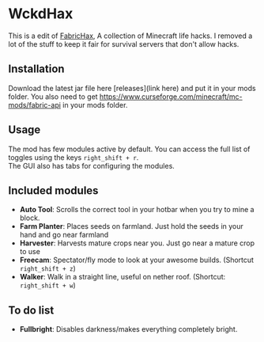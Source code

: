 
# WckdHax
This is a edit of [FabricHax](https://github.com/pranavgade20/FabricHax), A collection of Minecraft life hacks. 
I removed a lot of the stuff to keep it fair for survival servers that don't allow hacks.

## Installation
Download the latest jar file here [releases](link here) and put it in your mods folder.
You also need to get https://www.curseforge.com/minecraft/mc-mods/fabric-api in your mods folder.

## Usage
The mod has few modules active by default. You can access the full list of toggles using the keys `right_shift + r`.  
The GUI also has tabs for configuring the modules.

## Included modules
* **Auto Tool**: Scrolls the correct tool in your hotbar when you try to mine a block.
* **Farm Planter**: Places seeds on farmland. Just hold the seeds in your hand and go near farmland
* **Harvester**: Harvests mature crops near you. Just go near a mature crop to use
* **Freecam**: Spectator/fly mode to look at your awesome builds. (Shortcut `right_shift + z`)
* **Walker**: Walk in a straight line, useful on nether roof. (Shortcut: `right_shift + w`)

## To do list
* **Fullbright**: Disables darkness/makes everything completely bright.
